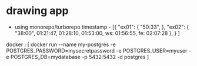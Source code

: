 # drawing app
- using monorepo/turborepo
timestamp - [{
        "ex01": {
            "50:33",
        },
        "ex02": {
            "38:00", 01:21:47, 01:28:10, 01:53:00, ws: 01:56:55, fe: 02:07:28
        },
    }
]

docker : [
    docker run --name my-postgres -e POSTGRES_PASSWORD=mysecretpassword -e POSTGRES_USER=myuser -e POSTGRES_DB=mydatabase -p 5432:5432 -d postgres
]
